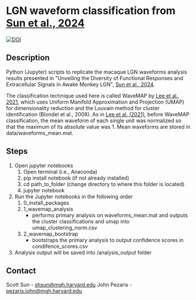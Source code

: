 # LGN waveform classification from [Sun et al., 2024](https://doi.org/10.1101/2023.11.22.568065)

[![DOI](https://img.shields.io/badge/DOI-10.1101/2023.11.22.568065-blue)](https://doi.org/10.1101/2023.11.22.568065)

## Description
Python (Jupyter) scripts to replicate the macaque LGN waveforms analysis results presented in "Unveiling the Diversity of Functional Responses and Extracellular Signals in Awake Monkey LGN", [Sun et al., 2024](https://doi.org/10.1101/2023.11.22.568065).

The classification technique used here is called WaveMAP by [Lee et al., 2021](https://doi.org/10.7554/eLife.67490), which uses Uniform Manifold Approximation and Projection (UMAP) for dimensionality reduction and the Louvain method for cluster identification (Blondel et al., 2008). As in [Lee et al. (2021)](https://doi.org/10.7554/eLife.67490), before WaveMAP classification, the mean waveform of each single unit was normalized so that the maximum of its absolute value was 1. Mean waveforms are stored in data/waveforms_mean.mat.

## Steps
1. Open jupyter notebooks
   1. Open terminal (i.e., Anaconda)
   2. pip install notebook (if not already installed)
   3. cd path_to_folder (change directory to where this folder is located)
   4. jupyter notebook
2. Run the Jupyter notebooks in the following order
   1. 0_install_packages
   2. 1_wavemap_analysis
      - performs primary analysis on waveforms_mean.mat and outputs the cluster classifications and umap into umap_clustering_norm.csv
   3. 2_wavemap_bootstrap
      - bootstraps the primary analysis to output confidence scores in condifence_scores.csv
3. Analysis output will be saved into /analysis_output folder

## Contact
Scott Sun - shsun@mgh.harvard.edu
John Pezaris - pezaris.john@mgh.harvard.edu


